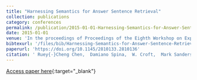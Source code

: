 ```yaml
---
title: "Harnessing Semantics for Answer Sentence Retrieval"
collection: publications
category: conferences
permalink: /publication/2015-01-01-Harnessing-Semantics-for-Answer-Sentence-Retrieval
date: 2015-01-01
venue: 'In the proceedings of Proceedings of the Eighth Workshop on Exploiting Semantic Annotations in Information Retrieval, ESAIR 2015, Melbourne, Australia, October 23, 2015'
bibtexurl: '/files/bib/Harnessing-Semantics-for-Answer-Sentence-Retrieval.bib'
paperurl: 'https://doi.org/10.1145/2810133.2810136'
citation: ' Ruey{-}Cheng Chen,  Damiano Spina,  W. Croft,  Mark Sanderson,  Falk Scholer, &quot;Harnessing Semantics for Answer Sentence Retrieval.&quot; In the proceedings of Proceedings of the Eighth Workshop on Exploiting Semantic Annotations in Information Retrieval, ESAIR 2015, Melbourne, Australia, October 23, 2015, 2015.'
---
```

[Access paper here](https://doi.org/10.1145/2810133.2810136){:target="_blank"}
